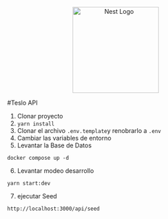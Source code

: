 <p align="center">
  <a href="http://nestjs.com/" target="blank"><img src="https://nestjs.com/img/logo-small.svg" width="200" alt="Nest Logo" /></a>
</p>

#Teslo API
1. Clonar proyecto
2. ````yarn install````
3. Clonar el archivo ```.env.template```y renobrarlo a ````.env````
4. Cambiar las variables de entorno
5. Levantar la Base de Datos
````
docker compose up -d
````
6. Levantar modeo desarrollo
````
yarn start:dev
`````

7. ejecutar Seed
 ````
 http://localhost:3000/api/seed
````